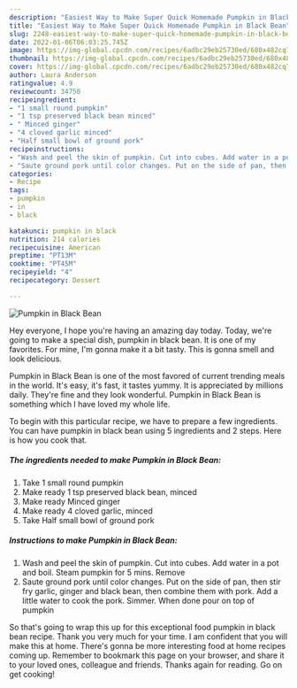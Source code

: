 ```yaml
---
description: "Easiest Way to Make Super Quick Homemade Pumpkin in Black Bean"
title: "Easiest Way to Make Super Quick Homemade Pumpkin in Black Bean"
slug: 2248-easiest-way-to-make-super-quick-homemade-pumpkin-in-black-bean
date: 2022-01-06T06:03:25.745Z
image: https://img-global.cpcdn.com/recipes/6adbc29eb25730ed/680x482cq70/pumpkin-in-black-bean-recipe-main-photo.jpg
thumbnail: https://img-global.cpcdn.com/recipes/6adbc29eb25730ed/680x482cq70/pumpkin-in-black-bean-recipe-main-photo.jpg
cover: https://img-global.cpcdn.com/recipes/6adbc29eb25730ed/680x482cq70/pumpkin-in-black-bean-recipe-main-photo.jpg
author: Laura Anderson
ratingvalue: 4.9
reviewcount: 34750
recipeingredient:
- "1 small round pumpkin"
- "1 tsp preserved black bean minced"
- " Minced ginger"
- "4 cloved garlic minced"
- "Half small bowl of ground pork"
recipeinstructions:
- "Wash and peel the skin of pumpkin. Cut into cubes. Add water in a pot and boil. Steam pumpkin for 5 mins. Remove"
- "Saute ground pork until color changes. Put on the side of pan, then stir fry garlic, ginger and black bean, then combine them with pork. Add a little water to cook the pork. Simmer. When done pour on top of pumpkin"
categories:
- Recipe
tags:
- pumpkin
- in
- black

katakunci: pumpkin in black 
nutrition: 214 calories
recipecuisine: American
preptime: "PT13M"
cooktime: "PT45M"
recipeyield: "4"
recipecategory: Dessert

---
```



![Pumpkin in Black Bean](https://img-global.cpcdn.com/recipes/6adbc29eb25730ed/680x482cq70/pumpkin-in-black-bean-recipe-main-photo.jpg)

Hey everyone, I hope you're having an amazing day today. Today, we're going to make a special dish, pumpkin in black bean. It is one of my favorites. For mine, I'm gonna make it a bit tasty. This is gonna smell and look delicious.



Pumpkin in Black Bean is one of the most favored of current trending meals in the world. It's easy, it's fast, it tastes yummy. It is appreciated by millions daily. They're fine and they look wonderful. Pumpkin in Black Bean is something which I have loved my whole life.


To begin with this particular recipe, we have to prepare a few ingredients. You can have pumpkin in black bean using 5 ingredients and 2 steps. Here is how you cook that.

<!--inarticleads1-->

##### The ingredients needed to make Pumpkin in Black Bean:

1. Take 1 small round pumpkin
1. Make ready 1 tsp preserved black bean, minced
1. Make ready  Minced ginger
1. Make ready 4 cloved garlic, minced
1. Take Half small bowl of ground pork




<!--inarticleads2-->

##### Instructions to make Pumpkin in Black Bean:

1. Wash and peel the skin of pumpkin. Cut into cubes. Add water in a pot and boil. Steam pumpkin for 5 mins. Remove
1. Saute ground pork until color changes. Put on the side of pan, then stir fry garlic, ginger and black bean, then combine them with pork. Add a little water to cook the pork. Simmer. When done pour on top of pumpkin




So that's going to wrap this up for this exceptional food pumpkin in black bean recipe. Thank you very much for your time. I am confident that you will make this at home. There's gonna be more interesting food at home recipes coming up. Remember to bookmark this page on your browser, and share it to your loved ones, colleague and friends. Thanks again for reading. Go on get cooking!

